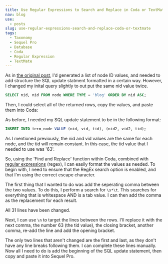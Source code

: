 ```yaml
---
title: Use Regular Expressions to Search and Replace in Coda or TextMate
nav: blog
use:
  - posts
slug: use-regular-expressions-search-and-replace-coda-or-textmate
tags:
  - Taxonomy
  - Sequel Pro
  - Database
  - Coda
  - Regular Expression
  - TextMate
---
```

As in [the original post](/blog/add-taxonomy-term-multiple-nodes-using-sql "Quickly adding a taxonomy term to multiple nodes using SQL"), I'd generated a list of node ID values, and needed to add structure the SQL update statment formatted in a certain way. However, I changed my inital query slightly to out put the same nid value twice.

~~~sql
SELECT nid, nid FROM node WHERE TYPE = 'blog' ORDER BY nid ASC;
~~~

Then, I could select all of the returned rows, copy the values, and paste them into Coda:

As before, I needed my SQL update statement to be in the following format:

~~~sql
INSERT INTO term_node VALUE (nid, vid, tid), (nid2, vid2, tid);
~~~

As I mentioned previously, the nid and vid values are the same for each node, and the tid will remain constant. In this case, the tid value that I needed to use was '63'.

So, using the 'Find and Replace' function within Coda, combined with [regular expressions](http://en.wikipedia.org/wiki/Regular_expression) (regex), I can easily format the values as needed. To begin with, I need to ensure that the RegEx search option is enabled, and that I'm using the correct escape character.

The first thing that I wanted to do was add the seperating comma between the two values. To do this, I 
perform a search for `\s*\t`. This searches for everything that is whitespace AND is a tab value. I can then add the comma as the replacement for each result.

All 31 lines have been changed.

Next, I can use `\n` to target the lines between the rows. I'll replace it with the next comma, the number 63 (the tid value), the closing bracket, another comma, re-add the line and add the opening bracket.

The only two lines that aren't changed are the first and last, as they don't have any line breaks following them. I can complete these lines manually. Now all I need to do is add the beginning of the SQL update statement, then copy and paste it into Sequel Pro.
